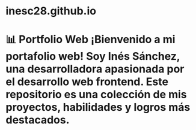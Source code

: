 # inesc28.github.io
# 📊 Portfolio Web ¡Bienvenido a mi portafolio web! Soy Inés Sánchez, una desarrolladora apasionada por el desarrollo web frontend. Este repositorio es una colección de mis proyectos, habilidades y logros más destacados.
